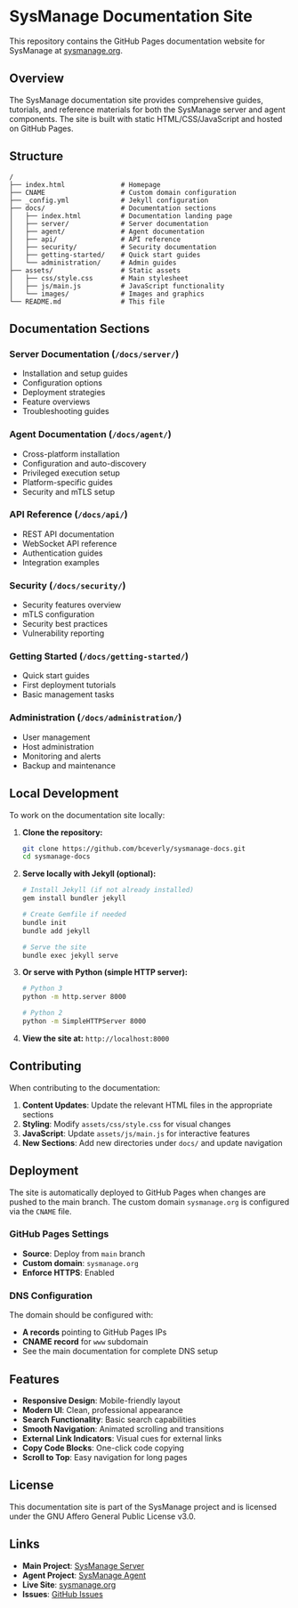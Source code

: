 # SysManage Documentation Site

This repository contains the GitHub Pages documentation website for SysManage at [sysmanage.org](https://sysmanage.org).

## Overview

The SysManage documentation site provides comprehensive guides, tutorials, and reference materials for both the SysManage server and agent components. The site is built with static HTML/CSS/JavaScript and hosted on GitHub Pages.

## Structure

```text
/
├── index.html              # Homepage
├── CNAME                   # Custom domain configuration
├── _config.yml             # Jekyll configuration
├── docs/                   # Documentation sections
│   ├── index.html          # Documentation landing page
│   ├── server/             # Server documentation
│   ├── agent/              # Agent documentation
│   ├── api/                # API reference
│   ├── security/           # Security documentation
│   ├── getting-started/    # Quick start guides
│   └── administration/     # Admin guides
├── assets/                 # Static assets
│   ├── css/style.css       # Main stylesheet
│   ├── js/main.js          # JavaScript functionality
│   └── images/             # Images and graphics
└── README.md               # This file
```

## Documentation Sections

### Server Documentation (`/docs/server/`)

- Installation and setup guides
- Configuration options
- Deployment strategies
- Feature overviews
- Troubleshooting guides

### Agent Documentation (`/docs/agent/`)

- Cross-platform installation
- Configuration and auto-discovery
- Privileged execution setup
- Platform-specific guides
- Security and mTLS setup

### API Reference (`/docs/api/`)

- REST API documentation
- WebSocket API reference
- Authentication guides
- Integration examples

### Security (`/docs/security/`)

- Security features overview
- mTLS configuration
- Security best practices
- Vulnerability reporting

### Getting Started (`/docs/getting-started/`)

- Quick start guides
- First deployment tutorials
- Basic management tasks

### Administration (`/docs/administration/`)

- User management
- Host administration
- Monitoring and alerts
- Backup and maintenance

## Local Development

To work on the documentation site locally:

1. **Clone the repository:**

   ```bash
   git clone https://github.com/bceverly/sysmanage-docs.git
   cd sysmanage-docs
   ```

2. **Serve locally with Jekyll (optional):**

   ```bash
   # Install Jekyll (if not already installed)
   gem install bundler jekyll

   # Create Gemfile if needed
   bundle init
   bundle add jekyll

   # Serve the site
   bundle exec jekyll serve
   ```

3. **Or serve with Python (simple HTTP server):**

   ```bash
   # Python 3
   python -m http.server 8000

   # Python 2
   python -m SimpleHTTPServer 8000
   ```

4. **View the site at:** `http://localhost:8000`

## Contributing

When contributing to the documentation:

1. **Content Updates**: Update the relevant HTML files in the appropriate sections
2. **Styling**: Modify `assets/css/style.css` for visual changes
3. **JavaScript**: Update `assets/js/main.js` for interactive features
4. **New Sections**: Add new directories under `docs/` and update navigation

## Deployment

The site is automatically deployed to GitHub Pages when changes are pushed to the main branch. The custom domain `sysmanage.org` is configured via the `CNAME` file.

### GitHub Pages Settings

- **Source**: Deploy from `main` branch
- **Custom domain**: `sysmanage.org`
- **Enforce HTTPS**: Enabled

### DNS Configuration

The domain should be configured with:

- **A records** pointing to GitHub Pages IPs
- **CNAME record** for `www` subdomain
- See the main documentation for complete DNS setup

## Features

- **Responsive Design**: Mobile-friendly layout
- **Modern UI**: Clean, professional appearance
- **Search Functionality**: Basic search capabilities
- **Smooth Navigation**: Animated scrolling and transitions
- **External Link Indicators**: Visual cues for external links
- **Copy Code Blocks**: One-click code copying
- **Scroll to Top**: Easy navigation for long pages

## License

This documentation site is part of the SysManage project and is licensed under the GNU Affero General Public License v3.0.

## Links

- **Main Project**: [SysManage Server](https://github.com/bceverly/sysmanage)
- **Agent Project**: [SysManage Agent](https://github.com/bceverly/sysmanage-agent)
- **Live Site**: [sysmanage.org](https://sysmanage.org)
- **Issues**: [GitHub Issues](https://github.com/bceverly/sysmanage-docs/issues)